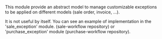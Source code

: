 This module provide an abstract model to manage customizable exceptions
to be applied on different models (sale order, invoice, ...).

It is not useful by itself. You can see an example of implementation in
the 'sale_exception' module. (sale-workflow repository) or
'purchase_exception' module (purchase-workflow repository).
